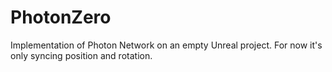 # PhotonZero

Implementation of Photon Network on an empty Unreal project.
For now it's only syncing position and rotation.
